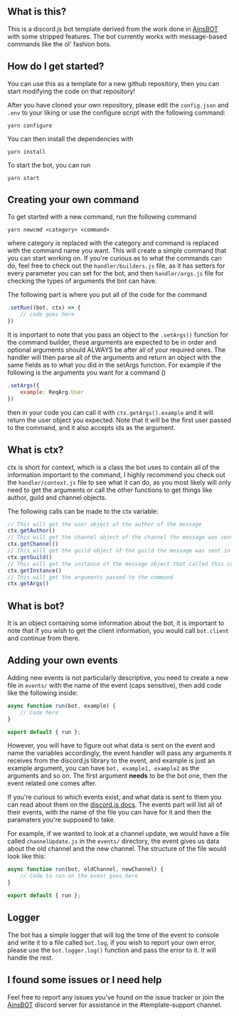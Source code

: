 ## What is this?
This is a discord.js bot template derived from the work done in [AinsBOT](https://github.com/AI-nsley69/AinsBOT) with some stripped features. The bot currently works with message-based commands like the ol' fashion bots.

## How do I get started?
You can use this as a template for a new github repository, then you can start modifying the code on that repository!

After you have cloned your own repository, please edit the `config.json` and `.env` to your liking or use the configure script with the following command:
```
yarn configure
```

You can then install the dependencies with 
```
yarn install
```

To start the bot, you can run
```
yarn start
```


## Creating your own command
To get started with a new command, run the following command
```
yarn newcmd <category> <command>
```
where category is replaced with the category and command is replaced with the command name you want. This will create a simple command that you can start working on. If you're curious as to what the commands can do, feel free to check out the `handler/builders.js` file, as it has setters for every parameter you can set for the bot, and then `handler/args.js` file for checking the types of arguments the bot can have.

The following part is where you put all of the code for the command
```js
.setRun((bot, ctx) => {
    // code goes here
})
```

It is important to note that you pass an object to the `.setArgs()` function for the command builder, these arguments are expected to be in order and optional arguments should ALWAYS be after all of your required ones. The handler will then parse all of the arguments and return an object with the same fields as to what you did in the setArgs function. For example if the following is the arguments you want for a command ()
```js
.setArgs({
    example: ReqArg.User
})
```
then in your code you can call it with `ctx.getArgs().example` and it will return the user object you expected. Note that it will be the first user passed to the command, and it also accepts ids as the argument. 

## What is ctx?
ctx is short for context, which is a class the bot uses to contain all of the information important to the command, I highly recommend you check out the `handler/context.js` file to see what it can do, as you most likely will only need to get the arguments or call the other functions to get things like author, guild and channel objects.

The following calls can be made to the ctx variable:
```js
// This will get the user object of the author of the message
ctx.getAuthor()
// This will get the channel object of the channel the message was sent in
ctx.getChannel()
// This will get the guild object of the guild the message was sent in
ctx.getGuild()
// This will get the instance of the message object that called this command
ctx.getInstance()
// This will get the arguments passed to the command
ctx.getArgs()
```

## What is bot?
It is an object containing some information about the bot, it is important to note that if you wish to get the client information, you would call `bot.client` and continue from there.

## Adding your own events
Adding new events is not particularly descriptive, you need to create a new file in `events/` with the name of the event (caps sensitive), then add code like the following inside:
```js
async function run(bot, example) {
    // Code here
}

export default { run };
```

However, you will have to figure out what data is sent on the event and name the variables accordingly, the event handler will pass any arguments it receives from the discord.js library to the event, and example is just an example argument, you can have `bot, example1, example2` as the arguments and so on. The first argument **needs** to be the bot one, then the event related one comes after. 

If you're curious to which events exist, and what data is sent to them you can read about them on the [discord.js docs](https://discord.js.org/#/docs/discord.js/main/class/Client). The events part will list all of their events, with the name of the file you can have for it and then the paramaters you're supposed to take. 

For example, if we wanted to look at a channel update, we would have a file called `channelUpdate.js` in the `events/` directory, the event gives us data about the old channel and the new channel. The structure of the file would look like this:
```js
async function run(bot, oldChannel, newChannel) {
    // Code to run on the event goes here
}

export default { run };
```

## Logger
The bot has a simple logger that will log the time of the event to console and write it to a file called `bot.log`, if you wish to report your own error, please use the `bot.logger.log()` function and pass the error to it. It will handle the rest.

## I found some issues or I need help
Feel free to report any issues you've found on the issue tracker or join the [AinsBOT](https://discord.gg/GBN3xdbSMR) discord server for assistance in the #template-support channel.
